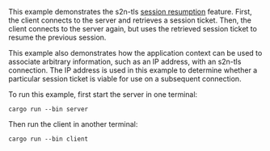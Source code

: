 This example demonstrates the s2n-tls [session resumption](https://aws.github.io/s2n-tls/usage-guide/ch11-resumption.html) feature. First, the client connects to the server and retrieves a session ticket. Then, the client connects to the server again, but uses the retrieved session ticket to resume the previous session.

This example also demonstrates how the application context can be used to associate arbitrary information, such as an IP address, with an s2n-tls connection. The IP address is used in this example to determine whether a particular session ticket is viable for use on a subsequent connection.

To run this example, first start the server in one terminal:
```
cargo run --bin server
```

Then run the client in another terminal:
```
cargo run --bin client
```
